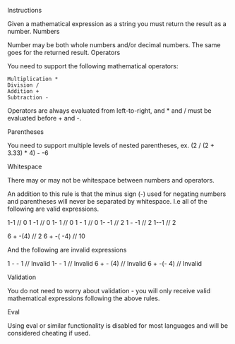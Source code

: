 Instructions

Given a mathematical expression as a string you must return the result as a number.
Numbers

Number may be both whole numbers and/or decimal numbers. The same goes for the returned result.
Operators

You need to support the following mathematical operators:

    Multiplication *
    Division / 
    Addition +
    Subtraction -

Operators are always evaluated from left-to-right, and * and / must be evaluated before + and -.

Parentheses

You need to support multiple levels of nested parentheses, ex. (2 / (2 + 3.33) * 4) - -6

Whitespace

There may or may not be whitespace between numbers and operators.

An addition to this rule is that the minus sign (-) used for negating numbers and parentheses will never be separated by whitespace. I.e all of the following are valid expressions.

1-1    // 0
1 -1   // 0
1- 1   // 0
1 - 1  // 0
1- -1  // 2
1 - -1 // 2
1--1   // 2

6 + -(4)   // 2
6 + -( -4) // 10

And the following are invalid expressions

1 - - 1    // Invalid
1- - 1     // Invalid
6 + - (4)  // Invalid
6 + -(- 4) // Invalid

Validation

You do not need to worry about validation - you will only receive valid mathematical expressions following the above rules.

Eval

Using eval or similar functionality is disabled for most languages and will be considered cheating if used.
